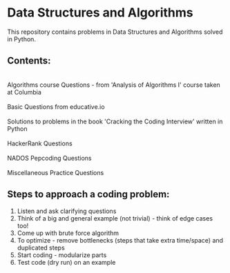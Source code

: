 # Data Structures and Algorithms
This repository contains problems in Data Structures and Algorithms solved in Python.

## Contents:
 <br> Algorithms course Questions - from 'Analysis of Algorithms I' course taken at Columbia</br>
 <br> Basic Questions from educative.io</br>
 <br> Solutions to problems in the book 'Cracking the Coding Interview' written in Python </br>
 <br> HackerRank Questions </br>
 <br> NADOS Pepcoding Questions</br>
 <br> Miscellaneous Practice Questions </br>


## Steps to approach a coding problem:
1. Listen and ask clarifying questions
2. Think of a big and general example (not trivial) - think of edge cases too!
3. Come up with brute force algorithm
4. To optimize - remove bottlenecks (steps that take extra time/space) and duplicated steps
5. Start coding - modularize parts
6. Test code (dry run) on an example

